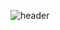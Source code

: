 
![header](https://capsule-render.vercel.app/api?type=Waving&color=gradient&customColorList=0,2,2,2,2,5&text=Welcome%20to%20my%20Workspace!👋&animation=twinkling&fontSize=30&fontAlignY=40&fontAlign=50&height=150)

<!--
## 💻 BOJ Rank
[![Solved.ac Profile](http://mazassumnida.wtf/api/v2/generate_badge?boj=jeongyeon2134)](https://solved.ac/jeongyeon2134/)
-->
